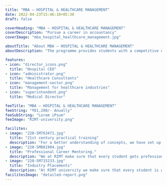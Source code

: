```yaml
---
title: "MBA – HOSPITAL & HEALTHCARE MANAGEMENT"
date: 2022-04-23T15:46:10+05:30
draft: false

coverHeading: "MBA – HOSPITAL & HEALTHCARE MANAGEMENT"
coverDescription: "Pursue a career in accountancy"
coverImage: "mba_hospital_healthcare_management.jpg"

aboutTitle: "About MBA – HOSPITAL & HEALTHCARE MANAGEMENT"
aboutDescription: "The programme provides students with a competitive edge in the healthcare business by providing them with an MBA in Hospital &Healthcare Management, a competence that is in great demand across a wide range of industries in the health sector and numerous associated non-health sector roles. The curriculum is aimed to give students with advanced business management skills necessary to coordinate and control complicated healthcare business activities. The improved curriculum is meticulously created with the assistance of our partnering industry specialists."

features:
- icon: "director_icons.png"
  title: "Hospital CEO"
- icon: "administrator.png"
  title: "Healthcare Consultants"
- icon: "management-sector.png"
  title: "Management for healthcare industries"
- icon: "superintendent.png"
  title: "Medical Director"

feeTitle: "MBA – HOSPITAL & HEALTHCARE MANAGEMENT"
feeString: "₹81,200/- Anually"
feeSubString: "Lorem iPsum"
feeImage: "RIMT-university.png"

facilites:
- image: "220-SM763471.jpg"
  title: "21st century practical training"
  description: "For a better understanding of concepts, we have set up advanced 21st-century tools equipped with advanced training methods so that students can learn every concept practically in a better way."
- image: "220-SM881904.jpg"
  title: "Professional Career Mentoring."
  description: "We at RIMT make sure that every student gets professional career mentoring from the industry experts to set career targets & for this we have created a career & placement cell too."
- image: "220-SM715233.jpg"
  title: "Industry Placements"
  description: "At RIMT university we make sure that every student is getting placed, each year more than 500 companies visit the campus of RIMT to hire our brightest of the talents"
facilitesImage: "detailed-report.png"
---
```


